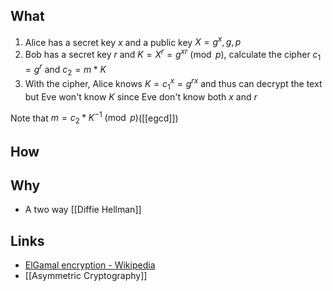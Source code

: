 ## What
1. Alice has a secret key $x$ and a public key $X = g^{x}, g, p$
2. Bob has a secret key $r$ and $K = X^{r} = g^{xr} \pmod p$, calculate the cipher $c_{1} = g^{r}$ and $c_{2} = m*K$
3. With the cipher, Alice knows $K = c_{1}^{x} = g^{rx}$ and thus can decrypt the text but Eve won't know $K$ since Eve don't know both $x$ and $r$

Note that $m = c_{2}*K^{-1} \pmod p$([[egcd]])

## How


## Why
- A two way [[Diffie Hellman]]

## Links
- [ElGamal encryption - Wikipedia](https://en.wikipedia.org/wiki/ElGamal_encryption)
- [[Asymmetric Cryptography]]